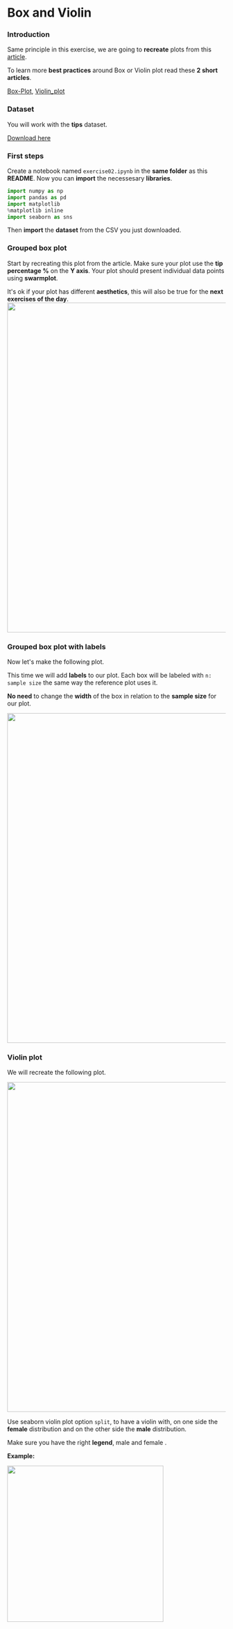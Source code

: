 # Box and Violin
### Introduction

Same principle in this exercise, we are going to **recreate** plots from this [article](https://www.data-to-viz.com/story/OneNumSevCatSubgroupSevObsPerGroup.html).

To learn more **best practices** around Box or Violin plot read these **2 short articles**.

[Box-Plot](https://www.data-to-viz.com/caveat/boxplot.html), [Violin_plot](https://en.wikipedia.org/wiki/Violin_plot)


### Dataset

You will work with the **tips** dataset.

[Download here](https://raw.githubusercontent.com/holtzy/data_to_viz/master/Example_dataset/10_OneNumSevCatSubgroupsSevObs.csv)

### First steps

Create a notebook named `exercise02.ipynb` in the **same folder** as this **README**.
Now you can **import** the necessesary **libraries**.

```python
import numpy as np
import pandas as pd
import matplotlib
%matplotlib inline
import seaborn as sns
```

Then **import** the **dataset** from the CSV you just downloaded.

### Grouped box plot

Start by recreating this plot from the article.
Make sure your plot use the **tip percentage %** on the **Y axis**.
Your plot should present individual data points using **swarmplot**.

It's ok if your plot has different **aesthetics**, this will also be true for the **next exercises of the day**.
<img src="https://www.data-to-viz.com/story/OneNumSevCatSubgroupSevObsPerGroup_files/figure-html/unnamed-chunk-3-1.png" width="760">

### Grouped box plot with labels

Now let's make the following plot.

This time we will add **labels** to our plot.
Each box will be labeled with `n: sample size` the same way the reference plot uses it.

**No need** to change the **width** of the box in relation to the **sample size** for our plot.

<img src="https://www.data-to-viz.com/story/OneNumSevCatSubgroupSevObsPerGroup_files/figure-html/unnamed-chunk-2-1.png" width="760">

### Violin plot

We will recreate the following plot.

<img src="https://www.data-to-viz.com/story/OneNumSevCatSubgroupSevObsPerGroup_files/figure-html/unnamed-chunk-4-1.png" width="760">

Use seaborn violin plot option `split`, to have a violin with, on one side the **female** distribution and on the other side the **male** distribution.

Make sure you have the right **legend**, male and female .

**Example:**

<img src="https://seaborn.pydata.org/_images/seaborn-violinplot-4.png" width="360">
